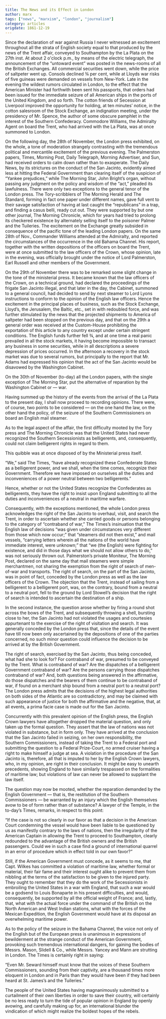 ```yaml
---
title: The News and its Effect in London
author: marx
tags: ["news", "marxism", "london", "journalism"]
category: articles
origdate: 1861-12-19
---
```


Since the declaration of war against Russia I never witnessed an excitement throughout all the strata of English society equal to that produced by the news of the Trent affair, conveyed to Southampton by the La Plata on the 27th inst. At about 2 o'clock p.m., by means of the electric telegraph, the announcement of the “untoward event” was posted in the news-rooms of all the British Exchanges. All commercial securities went down, while the price of saltpeter went up. Consols declined ¾ per cent, while at Lloyds war risks of five guineas were demanded on vessels from New-York. Late in the evening the wildest rumors circulated in London, to the effect that the American Minister had forthwith been sent his passports, that orders had been issued for the immediate seizure of all American ships in the ports of the United Kingdom, and so forth. The cotton friends of Secession at Liverpool improved the opportunity for holding, at ten minutes’ notice, in the cotton salesroom of the Stock Exchange, an indignation meeting, under the presidency of Mr. Spence, the author of some obscure pamphlet in the interest of the Southern Confederacy. Commodore Williams, the Admiralty Agent on board the Trent, who had arrived with the La Plata, was at once summoned to London.

On the following day, the 28th of November, the London press exhibited, on the whole, a tone of moderation strangely contrasting with the tremendous political and mercantile excitement of the previous evening. The Palmerston papers, Times, Morning Post, Daily Telegraph, Morning Advertiser, and Sun, had received orders to calm down rather than to exasperate. The Daily News, by its strictures on the conduct of the San Jacinto, evidently aimed less at hitting the Federal Government than clearing itself of the suspicion of “Yankee prejudices,” while The Morning Star, John Bright’s organ, without passing any judgment on the policy and wisdom of the “act,” pleaded its lawfulness. There were only two exceptions to the general tenor of the London press. The Tory-scribblers of The Morning Herald and The Standard, forming in fact one paper under different names, gave full vent to their savage satisfaction of having at last caught the “republicans” in a trap, and finding a casus belli, ready cut out. They were supported by but one other journal, The Morning Chronicle, which for years had tried to prolong its checkered existence by alternately selling itself to the poisoner Palmer and the Tuileries. The excitement on the Exchange greatly subsided in consequence of the pacific tone of the leading London papers. On the same 28th of Nov., Commander Williams attended at the Admiralty, and reported the circumstances of the occurrence in the old Bahama Channel. His report, together with the written depositions of the officers on board the Trent, were at once submitted to the law officers of the Crown, whose opinion, late in the evening, was officially brought under the notice of Lord Palmerston, Earl Russell and other members of the Government.

On the 29th of November there was to be remarked some slight change in the tone of the ministerial press. It became known that the law officers of the Crown, on a technical ground, had declared the proceedings of the frigate San Jacinto illegal, and that later in the day, the Cabinet, summoned to a general council, had decided to send by next steamer to Lord Lyons instructions to conform to the opinion of the English law officers. Hence the excitement in the principal places of business, such as the Stock Exchange, Lloyd’s, the Jerusalem, the Baltic, etc., set in with redoubled force, and was further stimulated by the news that the projected shipments to America of saltpeter had been stopped on the previous day, and that on the 29th a general order was received at the Custom-House prohibiting the exportation of this article to any country except under certain stringent conditions. The English funds further fell ¾, and at one time a real panic prevailed in all the stock markets, it having become impossible to transact any business in some securities, while in all descriptions a severe depression of prices occurred. In the afternoon a recovery in the stock market was due to several rumors, but principally to the report that Mr. Adams had expressed his opinion that the act of the San Jacinto would be disavowed by the Washington Cabinet.

On the 30th of November (to-day) all the London papers, with the single exception of The Morning Star, put the alternative of reparation by the Washington Cabinet or — war.

Having summed up the history of the events from the arrival of the La Plata to the present day, I shall now proceed to recording opinions. There were, of course, two points to be considered — on the one hand the law, on the other hand the policy, of the seizure of the Southern Commissioners on board an English mail steamer.

As to the legal aspect of the affair, the first difficulty mooted by the Tory press and The Morning Chronicle was that the United States had never recognized the Southern Secessionists as belligerents, and, consequently, could not claim belligerent rights in regard to them.

This quibble was at once disposed of by the Ministerial press itself.

“We,” said The Times, “have already recognized these Confederate States as a belligerent power, and we shall, when the time comes, recognize their Government. Therefore we have imposed on ourselves all the duties and inconveniences of a power neutral between two belligerents.”

Hence, whether or not the United States recognize the Confederates as belligerents, they have the right to insist upon England submitting to all the duties and inconveniences of a neutral in maritime warfare.

Consequently, with the exceptions mentioned, the whole London press acknowledges the right of the San Jacinto to overhaul, visit, and search the Trent, in order to ascertain whether she carried goods or persons belonging to the category of “contraband of war,” The Times’s insinuation that the English law of decisions “was given under circumstances very different from those which now occur;” that “steamers did not then exist,” and mail vessels, “carrying letters wherein all the nations of the world have immediate interest, were unknown;” that “we (the English) were fighting for existence, and did in those days what we should not allow others to do,” was not seriously thrown out. Palmerston’s private Moniteur, The Morning Post, declared on the same day that mail steamers were simple merchantmen, not sharing the exemption from the right of search of men-of-war and transports. The right of search, on the part of the San Jacinto, was in point of fact, conceded by the London press as well as the law officers of the Crown. The objection that the Trent, instead of sailing from a belligerent to a belligerent port, was, on the contrary, bound from a neutral to a neutral port, fell to the ground by Lord Stowell’s decision that the right of search is intended to ascertain the destination of a ship.

In the second instance, the question arose whether by firing a round shot across the bows of the Trent, and subsequently throwing a shell, bursting close to her, the San Jacinto had not violated the usages and courtesies appurtenant to the exercise of the right of visitation and search. It was generally conceded by the London press that, since the details of the event have till now been only ascertained by the depositions of one of the parties concerned, no such minor question could influence the decision to be arrived at by the British Government.

The right of search, exercised by the San Jacinto, thus being conceded, what had she to look for? For contraband of war, presumed to be conveyed by the Trent. What is contraband of war? Are the dispatches of a belligerent Government contraband of war? Are the persons carrying those dispatches contraband of war? And, both questions being answered in the affirmative, do those dispatches and the bearers of them continue to be contraband of war, if found on a merchant ship bound from a neutral port to a neutral port? The London press admits that the decisions of the highest legal authorities on both sides of the Atlantic are so contradictory, and may be claimed with such appearance of justice for both the affirmative and the negative, that, at all events, a prima facie case is made out for the San Jacinto.

Concurrently with this prevalent opinion of the English press, the English Crown lawyers have altogether dropped the material question, and only taken up the formal question. They assert that the law of nations was not violated in substance, but in form only. They have arrived at the conclusion that the San Jacinto failed in seizing, on her own responsibility, the Southern Commissioners, instead of taking the Trent to a Federal port and submitting the question to a Federal Prize-Court, no armed cruiser having a right to make himself a judge at sea. A violation in the procedure of the San Jacinto is, therefore, all that is imputed to her by the English Crown lawyers, who, in my opinion, are right in their conclusion. It might be easy to unearth precedents, showing England to have similarly trespassed on the formalities of maritime law; but violations of law can never be allowed to supplant the law itself.

The question may now be mooted, whether the reparation demanded by the English Government — that is, the restitution of the Southern Commissioners — be warranted by an injury which the English themselves avow to be of form rather than of substance? A lawyer of the Temple, in the to-day’s Times, remarks, in respect to this point:

“If the case is not so clearly in our favor as that a decision in the American Court condemning the vessel would have been liable to be questioned by us as manifestly contrary to the laws of nations, then the irregularity of the American Captain in allowing the Trent to proceed to Southampton, clearly redounded to the advantage of the British owners and the British passengers. Could we in such a case find a ground of international quarrel in an error of procedure which in effect told in our own favor?”

Still, if the American Government must concede, as it seems to me, that Capt. Wilkes has committed a violation of maritime law, whether formal or material, their fair fame and their interest ought alike to prevent them from nibbling at the terms of the satisfaction to be given to the injured party. They ought to remember that they do the work of the Secessionists in embroiling the United States in a war with England, that such a war would be a godsend to Louis Bonaparte in his present difficulties, and would, consequently, be supported by all the official weight of France; and, lastly, that, what with the actual force under the command of the British on the North American and West Indian stations, what with the forces of the Mexican Expedition, the English Government would have at its disposal an overwhelming maritime power.

As to the policy of the seizure in the Bahama Channel, the voice not only of the English but of the European press is unanimous in expressions of bewilderment at the strange conduct of the American Government, provoking such tremendous international dangers, for gaining the bodies of Messrs. Mason, Slidell & Co., while Messrs. Yancey and Mann are strutting in London. The Times is certainly right in saying:

“Even Mr. Seward himself must know that the voices of these Southern Commissioners, sounding from their captivity, are a thousand times more eloquent in London and in Paris than they would have been if they had been heard at St. James’s and the Tuileries.”

The people of the United States having magnanimously submitted to a curtailment of their own liberties in order to save their country, will certainly be no less ready to turn the tide of popular opinion in England by openly avowing, and carefully making up for, an international blunder the vindication of which might realize the boldest hopes of the rebels.
